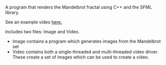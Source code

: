 A program that renders the Mandelbrot fractal using C++ and the SFML library.

See an example video <a href="https://www.youtube.com/watch?v=ecNBQJxLjGs">here.</a>

Includes two files: Image and Video. 
- Image contains a program which generates images from the Mandelbrot set
- Video contains both a single-threaded and multi-threaded video driver. These create a set of images which can be used to create a video. 





